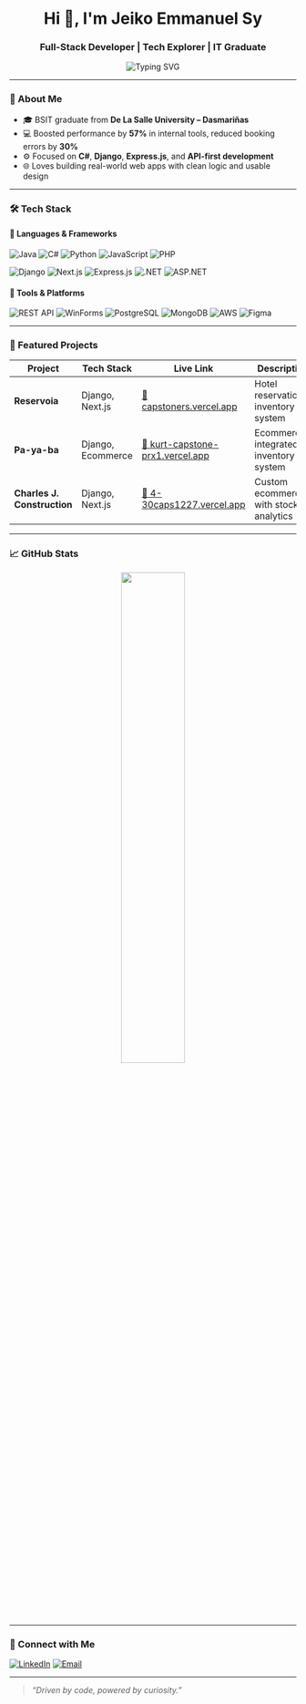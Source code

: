 <h1 align="center">Hi 👋, I'm Jeiko Emmanuel Sy</h1>
<h3 align="center">Full-Stack Developer | Tech Explorer | IT Graduate</h3>

<p align="center">
  <img src="https://readme-typing-svg.demolab.com?font=Fira+Code&pause=1000&center=true&vCenter=true&width=500&lines=I+build+efficient+and+smart+systems.;Next.js+%2B+Django+%2B+Express.js+developer.;Passionate+about+clean+code+%26+good+UX." alt="Typing SVG" />
</p>

---

### 🧠 About Me
- 🎓 BSIT graduate from **De La Salle University – Dasmariñas**
- 💻 Boosted performance by **57%** in internal tools, reduced booking errors by **30%**
- ⚙️ Focused on **C#**, **Django**, **Express.js**, and **API-first development**
- 🌐 Loves building real-world web apps with clean logic and usable design

---

### 🛠 Tech Stack

#### 🔹 Languages & Frameworks
![Java](https://img.shields.io/badge/-Java-333?style=flat&logo=openjdk)
![C#](https://img.shields.io/badge/-C%23-333?style=flat&logo=csharp)
![Python](https://img.shields.io/badge/-Python-333?style=flat&logo=python)
![JavaScript](https://img.shields.io/badge/-JavaScript-333?style=flat&logo=javascript)
![PHP](https://img.shields.io/badge/-PHP%20(basic)-777bb4?style=flat&logo=php)

![Django](https://img.shields.io/badge/-Django-092E20?style=flat&logo=django)
![Next.js](https://img.shields.io/badge/-Next.js-000?style=flat&logo=next.js)
![Express.js](https://img.shields.io/badge/-Express.js-333?style=flat&logo=express)
![.NET](https://img.shields.io/badge/-.NET-512BD4?style=flat&logo=dotnet)
![ASP.NET](https://img.shields.io/badge/-ASP.NET-512BD4?style=flat&logo=dotnet)

#### 🔹 Tools & Platforms
![REST API](https://img.shields.io/badge/-REST%20API-333?style=flat&logo=api)
![WinForms](https://img.shields.io/badge/-WinForms-333?style=flat&logo=windows)
![PostgreSQL](https://img.shields.io/badge/-PostgreSQL-336791?style=flat&logo=postgresql)
![MongoDB](https://img.shields.io/badge/-MongoDB-47A248?style=flat&logo=mongodb)
![AWS](https://img.shields.io/badge/-AWS-232F3E?style=flat&logo=amazon-aws)
![Figma](https://img.shields.io/badge/-Figma-333?style=flat&logo=figma)

---

### 📂 Featured Projects

| Project | Tech Stack | Live Link | Description |
|--------|------------|-----------|-------------|
| **Reservoia** | Django, Next.js | [🔗 capstoners.vercel.app](https://capstoners.vercel.app/) | Hotel reservation & inventory system |
| **Pa-ya-ba** | Django, Ecommerce | [🔗 kurt-capstone-prx1.vercel.app](https://kurt-capstone-prx1.vercel.app/) | Ecommerce-integrated inventory system |
| **Charles J. Construction** | Django, Next.js | [🔗 4-30caps1227.vercel.app](https://4-30caps1227.vercel.app/) | Custom ecommerce with stock analytics |

---

### 📈 GitHub Stats

<p align="center">
  <img src="https://github-readme-stats.vercel.app/api?username=kojicc&show_icons=true&theme=github_dark" width="47%" />
<!--   <img src="https://github-readme-streak-stats.herokuapp.com/?user=kojicc&theme=github-dark-blue&hide_border=false" width="47%" /> -->
</p>

---

### 🔗 Connect with Me

[![LinkedIn](https://img.shields.io/badge/-LinkedIn-blue?style=flat&logo=linkedin)](https://www.linkedin.com/in/jeiko-emmanuel-sy-7875b932b/)
[![Email](https://img.shields.io/badge/-syjeikoo@gmail.com-red?style=flat&logo=gmail)](mailto:syjeikoo@gmail.com)

---

> _“Driven by code, powered by curiosity.”_
